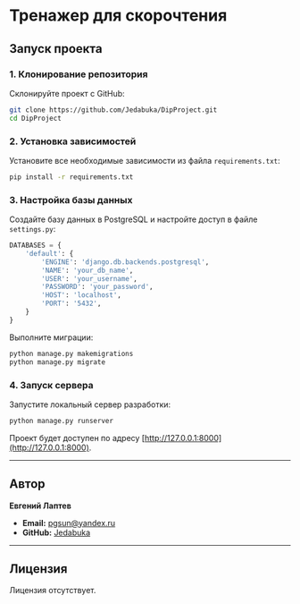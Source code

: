 # Тренажер для скорочтения

## Запуск проекта

### 1. Клонирование репозитория
Склонируйте проект с GitHub:
```bash
git clone https://github.com/Jedabuka/DipProject.git
cd DipProject
```

### 2. Установка зависимостей
Установите все необходимые зависимости из файла `requirements.txt`:
```bash
pip install -r requirements.txt
```

### 3. Настройка базы данных
Создайте базу данных в PostgreSQL и настройте доступ в файле `settings.py`:
```python
DATABASES = {
    'default': {
        'ENGINE': 'django.db.backends.postgresql',
        'NAME': 'your_db_name',
        'USER': 'your_username',
        'PASSWORD': 'your_password',
        'HOST': 'localhost',
        'PORT': '5432',
    }
}
```

Выполните миграции:
```bash
python manage.py makemigrations
python manage.py migrate
```

### 4. Запуск сервера
Запустите локальный сервер разработки:
```bash
python manage.py runserver
```

Проект будет доступен по адресу [http://127.0.0.1:8000](http://127.0.0.1:8000).

---

## Автор
**Евгений Лаптев**  
- **Email:** pgsun@yandex.ru  
- **GitHub:** [Jedabuka](https://github.com/Jedabuka)

---

## Лицензия
Лицензия отсутствует.
